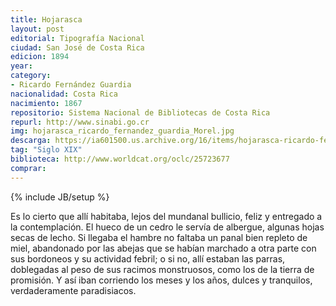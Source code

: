 ```yaml
---
title: Hojarasca
layout: post
editorial: Tipografía Nacional
ciudad: San José de Costa Rica
edicion: 1894
year:
category:
- Ricardo Fernández Guardia
nacionalidad: Costa Rica
nacimiento: 1867
repositorio: Sistema Nacional de Bibliotecas de Costa Rica
repurl: http://www.sinabi.go.cr
img: hojarasca_ricardo_fernandez_guardia_Morel.jpg
descarga: https://ia601500.us.archive.org/16/items/hojarasca-ricardo-fernandez-guardia/Hojarasca%20-%20Ricardo%20Fern%C3%A1ndez%20Guardia.pdf
tag: "Siglo XIX"
biblioteca: http://www.worldcat.org/oclc/25723677
comprar: 
---
```

{% include JB/setup %}

Es lo cierto que allí habitaba, lejos del mundanal bullicio, feliz y entregado a la contemplación. El hueco de un cedro le servía de albergue, algunas hojas secas de lecho. Si llegaba el hambre no faltaba un panal bien repleto de miel, abandonado por las abejas que se habían marchado a otra parte con sus bordoneos y su actividad febril; o si no, allí estaban las parras, doblegadas al peso de sus racimos monstruosos, como los de la tierra de promisión. Y así iban corriendo los meses y los años, dulces y tranquilos, verdaderamente paradisiacos.
